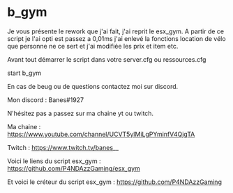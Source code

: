 # b_gym
Je vous présente le rework que j'ai fait, j'ai reprit le esx_gym. A partir de ce script je l'ai opti est passez a 0,01ms j'ai enlevé la fonctions location de vélo
que personne ne ce sert et j'ai modifiée les prix et item etc.


Avant tout démarrer le script dans votre server.cfg ou ressources.cfg

start b_gym



En cas de beug ou de questions contactez moi sur discord.

Mon discord : Banes#1927




N'hésitez pas a passez sur ma chaine yt ou twitch.


Ma chaine : https://www.youtube.com/channel/UCVT5ylMiLgPYminfV4QjgTA

Twitch : https://www.twitch.tv/banes__


Voici le liens du script esx_gym : https://github.com/P4NDAzzGaming/esx_gym

Et voici le créteur du script esx_gym : https://github.com/P4NDAzzGaming

